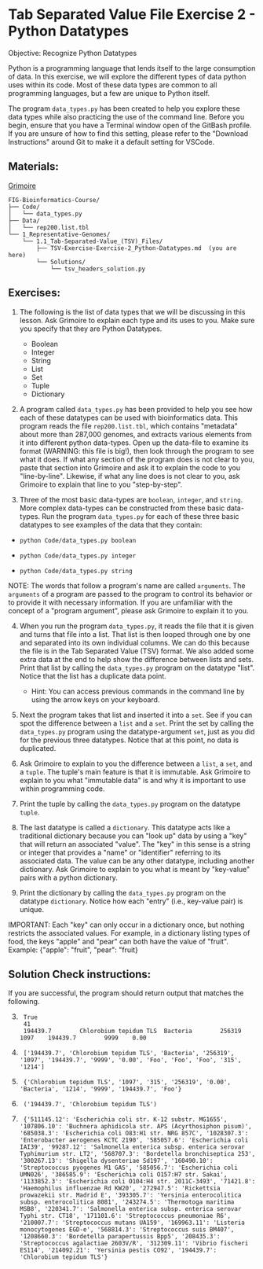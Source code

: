 # Tab Separated Value File Exercise 2 - Python Datatypes

Objective: Recognize Python Datatypes

Python is a programming language that lends itself to the large consumption of data. In this exercise, we will explore the different types of data python uses within its code. Most of these data types are common to all programming languages, but a few are unique to Python itself. 

The program `data_types.py` has been created to help you explore these data types while also practicing the use of the command line. Before you begin, ensure that you have a Terminal window open of the GitBash profile. If you are unsure of how to find this setting, please refer to the "Download Instructions" around Git to make it a default setting for VSCode.

## Materials: 
[Grimoire](https://chat.openai.com/g/g-n7Rs0IK86-grimoire)


```
FIG-Bioinformatics-Course/
├── Code/
│   └── data_types.py
├── Data/
│   └── rep200.list.tbl
└── 1_Representative-Genomes/
    └── 1.1_Tab-Separated-Value_(TSV)_Files/
        ├── TSV-Exercise-Exercise-2_Python-Datatypes.md  (you are here)
        └── Solutions/
            └── tsv_headers_solution.py
```


## Exercises: 

1. The following is the list of data types that we will be discussing in this lesson. Ask Grimoire to explain each type and its uses to you. Make sure you specify that they are Python Datatypes.
    * Boolean
    * Integer
    * String
    * List
    * Set
    * Tuple
    * Dictionary

2. A program called `data_types.py` has been provided to help you see how each of these datatypes can be used with bioinformatics data. This program reads the file `rep200.list.tbl`, which contains "metadata" about more than 287,000 genomes, and extracts various elements from it into different python data-types. Open up the data-file to examine its format (WARNING: this file is big!), then look through the program to see what it does. If what any section of the program does is not clear to you, paste that section into Grimoire and ask it to explain the code to you "line-by-line". Likewise, if what any line does is not clear to you, ask Grimoire to explain that line to you "step-by-step".

3. Three of the most basic data-types are `boolean`, `integer`, and `string`. More complex data-types can be constructed from these basic data-types. Run the program `data_types.py` for each of these three basic datatypes to see examples of the data that they contain:

* `python Code/data_types.py boolean`

* `python Code/data_types.py integer`

* `python Code/data_types.py string`

NOTE: The words that follow a program's name are called `arguments`. The `arguments` of a program are passed to the program to control its behavior or to provide it with necessary information. If you are unfamiliar with the concept of a "program argument", please ask Grimoire to explain it to you.

4. When you run the program `data_types.py`, it reads the file that it is given and turns that file into a list. That list is then looped through one by one and separated into its own individual columns. We can do this because the file is in the Tab Separated Value (TSV) format. We also added some extra data at the end to help show the difference between lists and sets. Print that list by calling the `data_types.py` program on the datatype "list". Notice that the list has a duplicate data point. 
    * Hint: You can access previous commands in the command line by using the arrow keys on your keyboard.

5. Next the program takes that list and inserted it into a `set`. See if you can spot the difference between a `list` and a `set`. Print the set by calling the `data_types.py` program using the datatype-argument `set`, just as you did for the previous three datatypes. Notice that at this point, no data is duplicated.

6. Ask Grimoire to explain to you the difference between a `list`, a `set`, and a `tuple`. The tuple's main feature is that it is immutable. Ask Grimoire to explain to you what "immutable data" is and why it is important to use within programming code.

7. Print the tuple by calling the `data_types.py` program on the datatype `tuple`.

8. The last datatype is called a `dictionary`. This datatype acts like a traditional dictionary because you can "look up" data by using a "key" that will return an associated "value". The "key" in this sense is a string or integer that provides a "name" or "identifier" referring to its associated data. The value can be any other datatype, including another dictionary. Ask Grimoire to explain to you what is meant by "key-value" pairs with a python dictionary. 

9. Print the dictionary by calling the `data_types.py` program on the datatype `dictionary`. Notice how each "entry" (i.e., key-value pair) is unique.

IMPORTANT: Each "key" can only occur in a dictionary once, but nothing restricts the associated values. For example, in a dictionary listing types of food, the keys "apple" and "pear" can both have the value of "fruit". Example: {"apple": "fruit", "pear": "fruit}

## Solution Check instructions:
If you are successful, the program should return output that matches the following.

3. ```
    True
    41
    194439.7        Chlorobium tepidum TLS  Bacteria        256319  1097    194439.7        9999    0.00
    ```
4. ```
    ['194439.7', 'Chlorobium tepidum TLS', 'Bacteria', '256319', '1097', '194439.7', '9999', '0.00', 'Foo', 'Foo', 'Foo', '315', '1214']
    ```
5. ```
    {'Chlorobium tepidum TLS', '1097', '315', '256319', '0.00', 'Bacteria', '1214', '9999', '194439.7', 'Foo'}
    ```
7. ```
    ('194439.7', 'Chlorobium tepidum TLS')
    ```
9. ```
    {'511145.12': 'Escherichia coli str. K-12 substr. MG1655', '107806.10': 'Buchnera aphidicola str. APS (Acyrthosiphon pisum)', '685038.3': 'Escherichia coli O83:H1 str. NRG 857C', '1028307.3': 'Enterobacter aerogenes KCTC 2190', '585057.6': 'Escherichia coli IAI39', '99287.12': 'Salmonella enterica subsp. enterica serovar Typhimurium str. LT2', '568707.3': 'Bordetella bronchiseptica 253', '300267.13': 'Shigella dysenteriae Sd197', '160490.10': 'Streptococcus pyogenes M1 GAS', '585056.7': 'Escherichia coli UMN026', '386585.9': 'Escherichia coli O157:H7 str. Sakai', '1133852.3': 'Escherichia coli O104:H4 str. 2011C-3493', '71421.8': 'Haemophilus influenzae Rd KW20', '272947.5': 'Rickettsia prowazekii str. Madrid E', '393305.7': 'Yersinia enterocolitica subsp. enterocolitica 8081', '243274.5': 'Thermotoga maritima MSB8', '220341.7': 'Salmonella enterica subsp. enterica serovar Typhi str. CT18', '171101.6': 'Streptococcus pneumoniae R6', '210007.7': 'Streptococcus mutans UA159', '169963.11': 'Listeria monocytogenes EGD-e', '568814.3': 'Streptococcus suis BM407', '1208660.3': 'Bordetella parapertussis Bpp5', '208435.3': 'Streptococcus agalactiae 2603V/R', '312309.11': 'Vibrio fischeri ES114', '214092.21': 'Yersinia pestis CO92', '194439.7': 'Chlorobium tepidum TLS'}
    ```